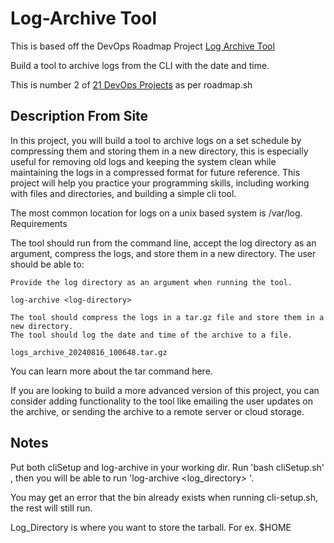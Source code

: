 # Log-Archive Tool    

This is based off the DevOps Roadmap Project [Log Archive Tool](https://roadmap.sh/projects/log-archive-tool)

Build a tool to archive logs from the CLI with the date and time.  

This is number 2 of [21 DevOps Projects](https://roadmap.sh/devops/projects) as per roadmap.sh

## Description From Site 



In this project, you will build a tool to archive logs on a set schedule by compressing them and storing them in a new directory, this is especially useful for removing old logs and keeping the system clean while maintaining the logs in a compressed format for future reference. This project will help you practice your programming skills, including working with files and directories, and building a simple cli tool.

The most common location for logs on a unix based system is /var/log.
Requirements

The tool should run from the command line, accept the log directory as an argument, compress the logs, and store them in a new directory. The user should be able to:

    Provide the log directory as an argument when running the tool.

    log-archive <log-directory>

    The tool should compress the logs in a tar.gz file and store them in a new directory.
    The tool should log the date and time of the archive to a file.

    logs_archive_20240816_100648.tar.gz

You can learn more about the tar command here.

If you are looking to build a more advanced version of this project, you can consider adding functionality to the tool like emailing the user updates on the archive, or sending the archive to a remote server or cloud storage.

## Notes 

Put both cliSetup and log-archive in your working dir. Run 'bash cliSetup.sh' , then you will be able to run 'log-archive <log_directory> '.

You may get an error that the bin already exists when running cli-setup.sh, the rest will still run. 

Log_Directory is where you want to store the tarball. For ex. $HOME


